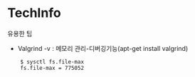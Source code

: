 # TechInfo
유용한 팁


<p>
  <ul>
    <li>Valgrind -v <processName> : 메모리 관리-디버깅기능(apt-get install valgrind)</li>
  </ul>  
</p>

```
    $ sysctl fs.file-max
    fs.file-max = 775052
```
